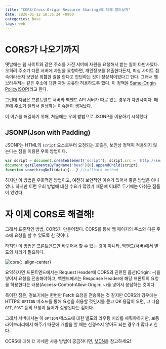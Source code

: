 ```yaml
---
title: "CORS(Cross-Origin Resource Sharing)에 대해 알아보자"
date: 2020-01-12 18:36:24 +0900
categories: Base
tags: web
---
```


# CORS가 나오기까지

옛날에는 웹 사이트와 같은 주소를 가진 서버에 자원을 요청해서 받는 일이 다반사였다. 오히려 주소가 다른 서버에 자원을 요청하면, 개인정보를 유출한다든지, 피싱 사이트 접속이라든지 보안상 위험한 일을 한다고 판단하는 것이 정상적이었다고 한다. 그래서 웹 브라우저는 같은 주소에 대한 자원 공유만 허용하도록 했다. 이 정책을 [Same-Origin Policy(SOP)](https://developer.mozilla.org/ko/docs/Web/Security/Same-origin_policy)라고 한다. 
  
그런데 지금은 프론트엔드 서버와 백엔드 API 서버가 따로 있는 경우가 다반사이다. 때문에 주소가 달라서 발생하는 이슈들이 생겨났다.  
  
이 이슈를 해결하기 위해, 처음에는 우회 방법으로 JSONP를 이용하기 시작했다.  
  
## JSONP(Json with Padding)

JSONP는 HTML의 `script` 요소로부터 요청되는 호출은, 보안상 정책이 적용되지 않는다는 점을 이용한 우회 방법이다.  
  
```javascript
var script = document.createElement('script'); script.src = 'http://server.example.com/Users/1234?callback=somethingDoIt' 
document.getElementsByTagName('head')[0].appendChild(script);
function somethingDoIt(data){...} //callback method 
```

하지만 이 방법은 우회적인 방법이고, 여전히 보안적인 이슈가 있어서 좋은 방법은 아니었다. 하지만 이런 우회 방법에 대한 수요가 많았기 때문에 이대로 두기에는 아쉬운 점들이 있었다.  
  
# 자 이제 CORS로 해결해!

그래서 표준적인 방법, CORS가 만들어졌다. CORS를 통해 웹 페이지의 주소와 다른 주소에 요청을 할 수 있도록 한 것이다.  
  
하지만 이 방법은 프론트엔드만 바뀌어서 할 수 있는 것이 아니라, 백엔드(서버)에서 별도의 처리가 필요하다.  

![cors](https://mdn.mozillademos.org/files/16753/preflight_correct.png){: .align-center}  

요약하자면 프론트엔드에서는 Request Header에 CORS와 관련된 옵션(Origin: ~)을 넣어서 요청을 전송해야하고, 백엔드에서는 Response Header에 해당 프론트의 요청을 허용한다는 내용(Access-Control-Allow-Origin: ~)을 넣어서 응답하는 것이다.  
  
특이한 점은, 겉보기에는 한번만 Fetch 요청을 전송하는 것 같지만 CORS의 경우에는 HTTP의 `OPTION` 메소드를 통해 요청을 허용할 것인지를 묻고 OK 응답이 오면, 그 다음 `GET`, `POST` 등의 요청이 들어가 실행된다는 점이다.  
  
그래서 서버에서는 이 `OPTION` 메소드에 대한 별도의 라우팅 처리를 해줘야하지만, 보통 라이브러리에서 해주기 때문에 개발을 할 때는 신경쓰지 않아도 되는 경우가 많다고 한다.  
  
CORS에 대해 더 자세한 사용 방법이 궁금하다면, [MDN](https://developer.mozilla.org/ko/docs/Web/HTTP/Access_control_CORS)을 참고하세요!  
